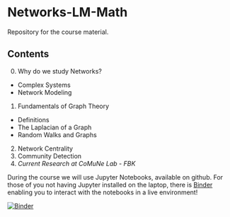 # Networks-LM-Math
Repository for the course material.

## Contents

0. Why do we study Networks?

  * Complex Systems
  * Network Modeling

1. Fundamentals of Graph Theory

  * Definitions
  * The Laplacian of a Graph
  * Random Walks and Graphs

2. Network Centrality
3. Community Detection
4. _Current Research at CoMuNe Lab - FBK_

During the course we will use Jupyter Notebooks, available on github.
For those of you not having Jupyter installed on the laptop, there is [Binder](https://mybinder.org/) enabling you to interact with the notebooks in a live environment!

[![Binder](https://mybinder.org/badge.svg)](https://mybinder.org/v2/gh/gbertagnolli/Networks-LM-Math/master)

